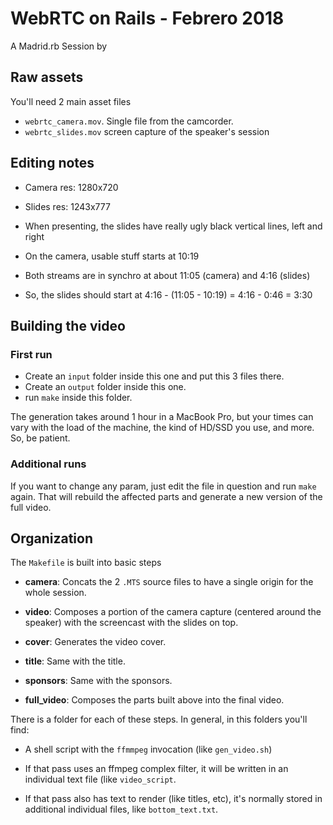 # WebRTC on Rails - Febrero 2018

A Madrid.rb Session by 

## Raw assets

You'll need 2 main asset files

- `webrtc_camera.mov`. Single file from the camcorder.
- `webrtc_slides.mov` screen capture of the speaker's session

## Editing notes

- Camera res: 1280x720
- Slides res: 1243x777
- When presenting, the slides have really ugly black vertical lines,
  left and right

- On the camera, usable stuff starts at 10:19
- Both streams are in synchro at about 11:05 (camera) and 4:16 (slides)
- So, the slides should start at
     4:16 - (11:05 - 10:19) = 
     4:16 - 0:46 = 
     3:30

## Building the video

### First run

- Create an `input` folder inside this one and put this 3 files there.
- Create an `output` folder inside this one.
- run `make` inside this folder.

The generation takes around 1 hour in a MacBook Pro, but your times
can vary with the load of the machine, the kind of HD/SSD you use, and
more. So, be patient.

### Additional runs

If you want to change any param, just edit the file in question and
run `make` again. That will rebuild the affected parts and generate a
new version of the full video.

## Organization

The `Makefile` is built into basic steps

- **camera**: Concats the 2 `.MTS` source files to have a single
  origin for the whole session.

- **video**: Composes a portion of the camera capture (centered around
  the speaker) with the screencast with the slides on top.
  
- **cover**: Generates the video cover.

- **title**: Same with the title.

- **sponsors**: Same with the sponsors.

- **full_video**: Composes the parts built above into the final video.

There is a folder for each of these steps. In general, in this folders
you'll find:

- A shell script with the `ffmmpeg` invocation (like `gen_video.sh`)

- If that pass uses an ffmpeg complex filter, it will be written in an
  individual text file (like `video_script`.
  
- If that pass also has text to render (like titles, etc), it's
  normally stored in additional individual files, like
  `bottom_text.txt`.
